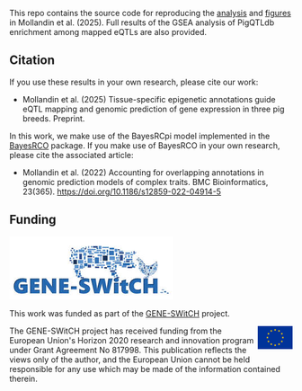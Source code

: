 This repo contains the source code for reproducing the
[analysis](https://github.com/andreamrau/2025_BayesRCO_eQTL/tree/main/analysis)
and [figures](https://github.com/andreamrau/2025_BayesRCO_eQTL/tree/main/figures)
in Mollandin et al. (2025). Full results of the GSEA analysis of PigQTLdb
enrichment among mapped eQTLs are also provided.

## Citation

If you use these results in your own research, please cite our work:

-   Mollandin et al. (2025) Tissue-specific epigenetic annotations guide
    eQTL mapping and genomic prediction of gene expression in three pig
    breeds. Preprint.

In this work, we make use of the BayesRCpi model implemented in the
[BayesRCO](https://github.com/FAANG/BayesRCO) package. If you make use
of BayesRCO in your own research, please cite the associated article:

-   Mollandin et al. (2022) Accounting for overlapping annotations in
    genomic prediction models of complex traits. BMC Bioinformatics,
    23(365). <https://doi.org/10.1186/s12859-022-04914-5>

## Funding

![](gene-switch-logo.jpg)

This work was funded as part of the
[GENE-SWitCH](https://www.gene-switch.eu) project.

<img src="europe.png" align="right"/>

The GENE-SWitCH project has received funding from the European Union's
Horizon 2020 research and innovation program under Grant Agreement No
817998. This publication reflects the views only of the author, and the
European Union cannot be held responsible for any use which may be made
of the information contained therein.
